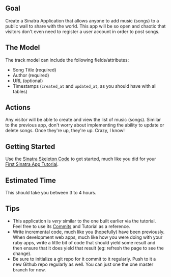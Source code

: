 ## Goal 

Create a Sinatra Application that allows anyone to add music (songs) to a public wall to share with the world. This app will be so open and chaotic that visitors don't even need to register a user account in order to post songs.

## The Model

The track model can include the following fields/attributes:

* Song Title (required)
* Author (required)
* URL (optional)
* Timestamps (`created_at` and `updated_at`, as you should have with all tables)

## Actions

Any visitor will be able to create and view the list of music (songs). Similar to the previous app, don't worry about implementing the ability to update or delete songs. Once they're up, they're up. Crazy, I know!

## Getting Started

Use the [Sinatra Skeleton Code](https://github.com/lighthouse-labs/sinatra-skeleton) to get started, much like you did for your [First Sinatra App Tutorial](https://gist.github.com/kvirani/a82c32b3f01fc0840e20).

## Estimated Time

This should take you between 3 to 4 hours.

## Tips

* This application is *very* similar to the one built earlier via the tutorial. Feel free to use its [Commits](https://github.com/lighthouse-labs/sinatra-message-wall/commits/master) and Tutorial as a reference.
* Write incremental code, much like you (hopefully) have been previously. When development web apps, much like how you were doing with your ruby apps, write a little bit of code that should yield some result and then ensure that it does yield that result (eg: refresh the page to see the change).
* Be sure to initialize a git repo for it commit to it regularly. Push to it a new Github repo regularly as well. You can just one the one master branch for now.
